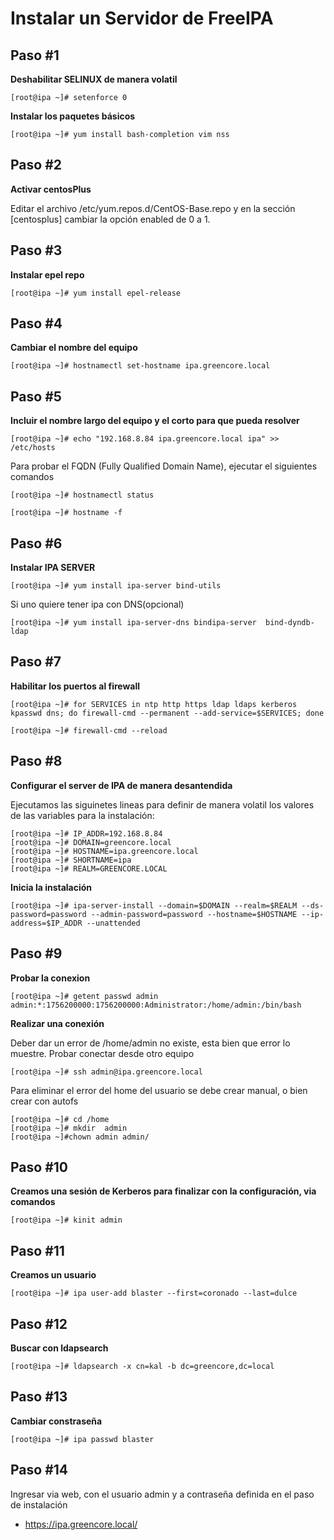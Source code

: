 # Instalar un Servidor de FreeIPA

## Paso #1

**Deshabilitar SELINUX  de manera volatil**

```
[root@ipa ~]# setenforce 0 
```
**Instalar los paquetes básicos**
```
[root@ipa ~]# yum install bash-completion vim nss
```

## Paso #2

**Activar centosPlus**

Editar el archivo /etc/yum.repos.d/CentOS-Base.repo y en la sección [centosplus]  cambiar la opción enabled de 0 a 1.

## Paso #3

**Instalar epel repo**
```
[root@ipa ~]# yum install epel-release
```

## Paso #4

**Cambiar el nombre del equipo**
```
[root@ipa ~]# hostnamectl set-hostname ipa.greencore.local
```

## Paso #5

**Incluir el nombre largo del equipo y el corto para que pueda resolver**
```
[root@ipa ~]# echo "192.168.8.84 ipa.greencore.local ipa" >> /etc/hosts
```
Para probar  el FQDN  (Fully Qualified Domain Name), ejecutar el siguientes comandos

```
[root@ipa ~]# hostnamectl status
```
```
[root@ipa ~]# hostname -f
```

## Paso #6

**Instalar IPA SERVER**

```
[root@ipa ~]# yum install ipa-server bind-utils
```
Si uno quiere tener ipa con DNS(opcional)
```
[root@ipa ~]# yum install ipa-server-dns bindipa-server  bind-dyndb-ldap
```

## Paso #7

**Habilitar los puertos al firewall**
```
[root@ipa ~]# for SERVICES in ntp http https ldap ldaps kerberos kpasswd dns; do firewall-cmd --permanent --add-service=$SERVICES; done

[root@ipa ~]# firewall-cmd --reload
```

## Paso #8 

**Configurar el server de IPA de manera desantendida**

Ejecutamos las siguinetes lineas para definir de manera volatil los valores de las variables para la instalación:

```
[root@ipa ~]# IP_ADDR=192.168.8.84
[root@ipa ~]# DOMAIN=greencore.local
[root@ipa ~]# HOSTNAME=ipa.greencore.local
[root@ipa ~]# SHORTNAME=ipa
[root@ipa ~]# REALM=GREENCORE.LOCAL
```
**Inicia la instalación**
```
[root@ipa ~]# ipa-server-install --domain=$DOMAIN --realm=$REALM --ds-password=password --admin-password=password --hostname=$HOSTNAME --ip-address=$IP_ADDR --unattended
```

## Paso #9

**Probar la conexion**
```
[root@ipa ~]# getent passwd admin
admin:*:1756200000:1756200000:Administrator:/home/admin:/bin/bash
```
**Realizar una conexión**

 Deber dar un error de /home/admin no existe, esta bien que error lo muestre.
 Probar conectar desde otro equipo

```
[root@ipa ~]# ssh admin@ipa.greencore.local 
```
Para eliminar el error del home del usuario se debe crear manual, o bien crear con autofs
```
[root@ipa ~]# cd /home
[root@ipa ~]# mkdir  admin
[root@ipa ~]#chown admin admin/
```
## Paso #10

**Creamos una sesión de Kerberos para finalizar con la configuración, via comandos**
```
[root@ipa ~]# kinit admin
```

## Paso #11

**Creamos un usuario**
```
[root@ipa ~]# ipa user-add blaster --first=coronado --last=dulce
```

## Paso #12

**Buscar con ldapsearch**
```
[root@ipa ~]# ldapsearch -x cn=kal -b dc=greencore,dc=local
```
## Paso #13

**Cambiar constraseña**
```
[root@ipa ~]# ipa passwd blaster
```
## Paso #14

Ingresar via web, con el usuario admin y a contraseña definida en el paso de instalación
* []() https://ipa.greencore.local/
